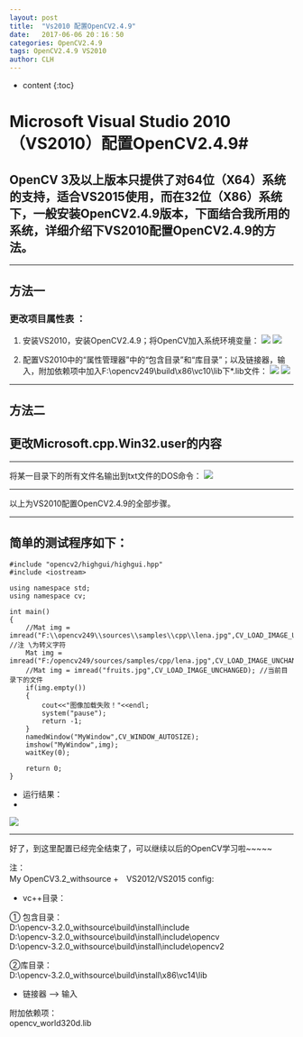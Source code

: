 ```yaml
---
layout: post
title:  "Vs2010 配置OpenCV2.4.9"
date:   2017-06-06 20：16：50
categories: OpenCV2.4.9
tags: OpenCV2.4.9 VS2010
author: CLH
---
```


* content
{:toc}

# Microsoft Visual Studio 2010（VS2010）配置OpenCV2.4.9#
## OpenCV 3及以上版本只提供了对64位（X64）系统的支持，适合VS2015使用，而在32位（X86）系统下，一般安装OpenCV2.4.9版本，下面结合我所用的系统，详细介绍下VS2010配置OpenCV2.4.9的方法。 ##


----------

## 方法一 ##

### 更改项目属性表 ： ###
1. 安装VS2010，安装OpenCV2.4.9；将OpenCV加入系统环境变量：
![](http://i.imgur.com/lWUwQuF.jpg)
![](http://i.imgur.com/2uZ7X78.jpg)

2. 配置VS2010中的“属性管理器”中的“包含目录”和“库目录”；以及链接器，输入，附加依赖项中加入F:\opencv249\build\x86\vc10\lib下*.lib文件：
![](http://i.imgur.com/wRvC6JG.jpg)
![](http://i.imgur.com/EjVugep.jpg)



----------
## 方法二 ##
   
## 更改Microsoft.cpp.Win32.user的内容 ##


----------

将某一目录下的所有文件名输出到txt文件的DOS命令：
![](http://i.imgur.com/TQCtpTN.jpg)

----------
以上为VS2010配置OpenCV2.4.9的全部步骤。  

----------

 简单的测试程序如下：
-

	#include "opencv2/highgui/highgui.hpp"
	#include <iostream>
	
	using namespace std;
	using namespace cv;
	
	int main()
	{
		//Mat img = imread("F:\\opencv249\\sources\\samples\\cpp\\lena.jpg",CV_LOAD_IMAGE_UNCHANGED);	//注 \为转义字符
		Mat img = imread("F:/opencv249/sources/samples/cpp/lena.jpg",CV_LOAD_IMAGE_UNCHANGED);
		//Mat img = imread("fruits.jpg",CV_LOAD_IMAGE_UNCHANGED); //当前目录下的文件
		if(img.empty())
		{
			cout<<"图像加载失败！"<<endl;
			system("pause");
			return -1;
		}
		namedWindow("MyWindow",CV_WINDOW_AUTOSIZE);
		imshow("MyWindow",img);
		waitKey(0);
	
		return 0;
	}

- 运行结果：
- 
![](http://i.imgur.com/pBug97L.jpg)

----------
好了，到这里配置已经完全结束了，可以继续以后的OpenCV学习啦~~~~~       


注：    
My OpenCV3.2_withsource +　VS2012/VS2015 config:   

* vc++目录：

① 包含目录：     
D:\opencv-3.2.0_withsource\build\install\include    
D:\opencv-3.2.0_withsource\build\install\include\opencv         
D:\opencv-3.2.0_withsource\build\install\include\opencv2

②库目录：    
D:\opencv-3.2.0_withsource\build\install\x86\vc14\lib

* 链接器 ——> 输入

附加依赖项：   
opencv_world320d.lib